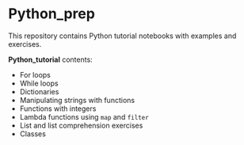 # Python_prep

This repository contains Python tutorial notebooks with examples and exercises. 

**Python_tutorial** contents: 
- For loops
- While loops
- Dictionaries
- Manipulating strings with functions 
- Functions with integers
- Lambda functions using `map` and `filter`
- List and list comprehension exercises
- Classes
